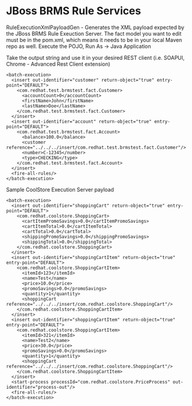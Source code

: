 JBoss BRMS Rule Services
========================

RuleExecutionXmlPayloadGen - Generates the XML payload expected by the JBoss BRMS Rule Exeuction Server.
The fact model you want to edit must be in the pom.xml, which means it needs to be in your local Maven repo as well.
Execute the POJO, Run As -> Java Application

Take the output string and use it in your desired REST client (i.e. SOAPUI, Chrome - Advanced Rest Client extension)

	<batch-execution>
	  <insert out-identifier="customer" return-object="true" entry-point="DEFAULT">
	    <com.redhat.test.brmstest.fact.Customer>
	      <accountCount>0</accountCount>
	      <firstName>John</firstName>
	      <lastName>Doe</lastName>
	    </com.redhat.test.brmstest.fact.Customer>
	  </insert>
	  <insert out-identifier="account" return-object="true" entry-point="DEFAULT">
	    <com.redhat.test.brmstest.fact.Account>
	      <balance>100.0</balance>
	      <customer reference="../../../insert/com.redhat.test.brmstest.fact.Customer"/>
	      <number>C-12345</number>
	      <type>CHECKING</type>
	    </com.redhat.test.brmstest.fact.Account>
	  </insert>
	  <fire-all-rules/>
	</batch-execution>

Sample CoolStore Execution Server payload

	<batch-execution>
	  <insert out-identifier="shoppingCart" return-object="true" entry-point="DEFAULT">
	    <com.redhat.coolstore.ShoppingCart>
	      <cartItemPromoSavings>0.0</cartItemPromoSavings>
	      <cartItemTotal>0.0</cartItemTotal>
	      <cartTotal>0.0</cartTotal>
	      <shippingPromoSavings>0.0</shippingPromoSavings>
	      <shippingTotal>0.0</shippingTotal>
	    </com.redhat.coolstore.ShoppingCart>
	  </insert>
	  <insert out-identifier="shoppingCartItem" return-object="true" entry-point="DEFAULT">
	    <com.redhat.coolstore.ShoppingCartItem>
	      <itemId>123</itemId>
	      <name>Test</name>
	      <price>10.0</price>
	      <promoSavings>0.0</promoSavings>
	      <quantity>1</quantity>
	      <shoppingCart reference="../../../insert/com.redhat.coolstore.ShoppingCart"/>
	    </com.redhat.coolstore.ShoppingCartItem>
	  </insert>
	  <insert out-identifier="shoppingCartItem" return-object="true" entry-point="DEFAULT">
	    <com.redhat.coolstore.ShoppingCartItem>
	      <itemId>321</itemId>
	      <name>Test2</name>
	      <price>30.0</price>
	      <promoSavings>0.0</promoSavings>
	      <quantity>1</quantity>
	      <shoppingCart reference="../../../insert/com.redhat.coolstore.ShoppingCart"/>
	    </com.redhat.coolstore.ShoppingCartItem>
	  </insert>
	  <start-process processId="com.redhat.coolstore.PriceProcess" out-identifier="process-out"/>
	  <fire-all-rules/>
	</batch-execution>


